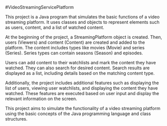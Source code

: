 #VideoStreamingServicePlatform


This project is a Java program that simulates the basic functions of a video streaming platform. It uses classes and objects to represent elements such as users, content, and a list of watched content.

At the beginning of the project, a StreamingPlatform object is created. Then, users (Viewers) and content (Content) are created and added to the platform. The content includes types like movies (Movie) and series (Series). Series types can contain seasons (Season) and episodes.

Users can add content to their watchlists and mark the content they have watched. They can also search for desired content. Search results are displayed as a list, including details based on the matching content type.

Additionally, the project includes additional features such as displaying the list of users, viewing user watchlists, and displaying the content they have watched. These features are executed based on user input and display the relevant information on the screen.

This project aims to simulate the functionality of a video streaming platform using the basic concepts of the Java programming language and class structures.
